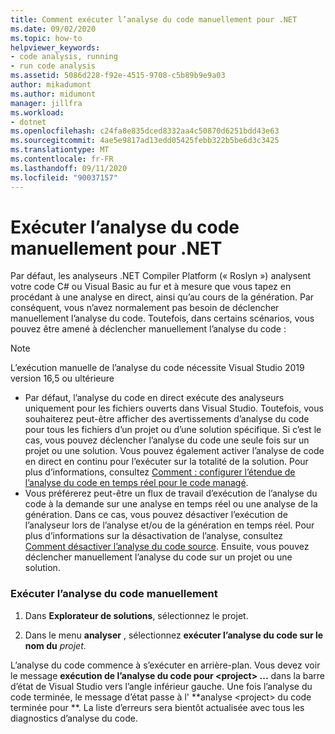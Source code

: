 ```yaml
---
title: Comment exécuter l’analyse du code manuellement pour .NET
ms.date: 09/02/2020
ms.topic: how-to
helpviewer_keywords:
- code analysis, running
- run code analysis
ms.assetid: 5086d228-f92e-4515-9708-c5b89b9e9a03
author: mikadumont
ms.author: midumont
manager: jillfra
ms.workload:
- dotnet
ms.openlocfilehash: c24fa8e835dced8332aa4c50870d6251bdd43e63
ms.sourcegitcommit: 4ae5e9817ad13edd05425febb322b5be6d3c3425
ms.translationtype: MT
ms.contentlocale: fr-FR
ms.lasthandoff: 09/11/2020
ms.locfileid: "90037157"
---
```

# <a name="run-code-analysis-manually-for-net"></a>Exécuter l’analyse du code manuellement pour .NET
Par défaut, les analyseurs .NET Compiler Platform (« Roslyn ») analysent votre code C# ou Visual Basic au fur et à mesure que vous tapez en procédant à une analyse en direct, ainsi qu’au cours de la génération. Par conséquent, vous n’avez normalement pas besoin de déclencher manuellement l’analyse du code. Toutefois, dans certains scénarios, vous pouvez être amené à déclencher manuellement l’analyse du code :

> [!NOTE]
> L’exécution manuelle de l’analyse du code nécessite Visual Studio 2019 version 16,5 ou ultérieure

- Par défaut, l’analyse du code en direct exécute des analyseurs uniquement pour les fichiers ouverts dans Visual Studio. Toutefois, vous souhaiterez peut-être afficher des avertissements d’analyse du code pour tous les fichiers d’un projet ou d’une solution spécifique. Si c’est le cas, vous pouvez déclencher l’analyse du code une seule fois sur un projet ou une solution. Vous pouvez également activer l’analyse de code en direct en continu pour l’exécuter sur la totalité de la solution. Pour plus d’informations, consultez [Comment : configurer l’étendue de l’analyse du code en temps réel pour le code managé](./configure-live-code-analysis-scope-managed-code.md).
- Vous préférerez peut-être un flux de travail d’exécution de l’analyse du code à la demande sur une analyse en temps réel ou une analyse de la génération. Dans ce cas, vous pouvez désactiver l’exécution de l’analyseur lors de l’analyse et/ou de la génération en temps réel. Pour plus d’informations sur la désactivation de l’analyse, consultez [Comment désactiver l’analyse du code source](disable-code-analysis.md). Ensuite, vous pouvez déclencher manuellement l’analyse du code sur un projet ou une solution.

### <a name="run-code-analysis-manually"></a>Exécuter l’analyse du code manuellement

1. Dans **Explorateur de solutions**, sélectionnez le projet.

2. Dans le menu **analyser** , sélectionnez **exécuter l’analyse du code sur le nom du** *projet*.

L’analyse du code commence à s’exécuter en arrière-plan. Vous devez voir le message **exécution de l’analyse du code pour \<project> ...** dans la barre d’état de Visual Studio vers l’angle inférieur gauche. Une fois l’analyse du code terminée, le message d’état passe à l' **analyse \<project> du code terminée pour **. La liste d’erreurs sera bientôt actualisée avec tous les diagnostics d’analyse du code.
